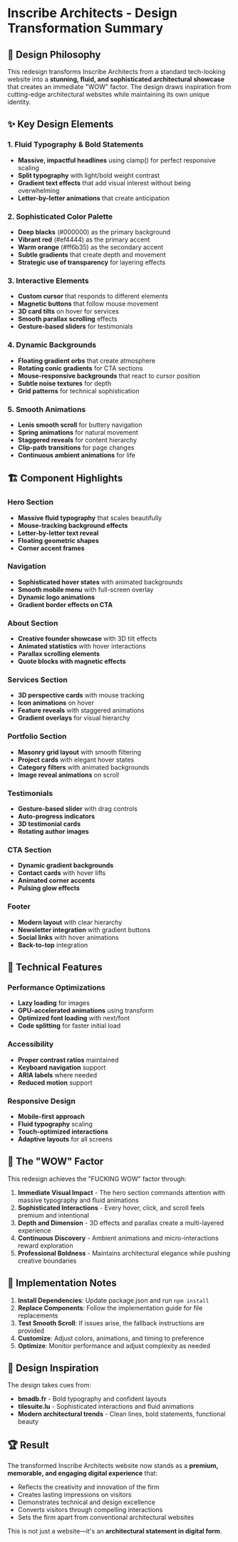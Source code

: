 # Inscribe Architects - Design Transformation Summary

## 🎨 Design Philosophy

This redesign transforms Inscribe Architects from a standard tech-looking website into a **stunning, fluid, and sophisticated architectural showcase** that creates an immediate "WOW" factor. The design draws inspiration from cutting-edge architectural websites while maintaining its own unique identity.

## ✨ Key Design Elements

### 1. **Fluid Typography & Bold Statements**
- **Massive, impactful headlines** using clamp() for perfect responsive scaling
- **Split typography** with light/bold weight contrast
- **Gradient text effects** that add visual interest without being overwhelming
- **Letter-by-letter animations** that create anticipation

### 2. **Sophisticated Color Palette**
- **Deep blacks** (#000000) as the primary background
- **Vibrant red** (#ef4444) as the primary accent
- **Warm orange** (#ff6b35) as the secondary accent
- **Subtle gradients** that create depth and movement
- **Strategic use of transparency** for layering effects

### 3. **Interactive Elements**
- **Custom cursor** that responds to different elements
- **Magnetic buttons** that follow mouse movement
- **3D card tilts** on hover for services
- **Smooth parallax scrolling** effects
- **Gesture-based sliders** for testimonials

### 4. **Dynamic Backgrounds**
- **Floating gradient orbs** that create atmosphere
- **Rotating conic gradients** for CTA sections
- **Mouse-responsive backgrounds** that react to cursor position
- **Subtle noise textures** for depth
- **Grid patterns** for technical sophistication

### 5. **Smooth Animations**
- **Lenis smooth scroll** for buttery navigation
- **Spring animations** for natural movement
- **Staggered reveals** for content hierarchy
- **Clip-path transitions** for page changes
- **Continuous ambient animations** for life

## 🏗️ Component Highlights

### Hero Section
- **Massive fluid typography** that scales beautifully
- **Mouse-tracking background effects**
- **Letter-by-letter text reveal**
- **Floating geometric shapes**
- **Corner accent frames**

### Navigation
- **Sophisticated hover states** with animated backgrounds
- **Smooth mobile menu** with full-screen overlay
- **Dynamic logo animations**
- **Gradient border effects on CTA**

### About Section
- **Creative founder showcase** with 3D tilt effects
- **Animated statistics** with hover interactions
- **Parallax scrolling elements**
- **Quote blocks with magnetic effects**

### Services Section
- **3D perspective cards** with mouse tracking
- **Icon animations** on hover
- **Feature reveals** with staggered animations
- **Gradient overlays** for visual hierarchy

### Portfolio Section
- **Masonry grid layout** with smooth filtering
- **Project cards** with elegant hover states
- **Category filters** with animated backgrounds
- **Image reveal animations** on scroll

### Testimonials
- **Gesture-based slider** with drag controls
- **Auto-progress indicators**
- **3D testimonial cards**
- **Rotating author images**

### CTA Section
- **Dynamic gradient backgrounds**
- **Contact cards** with hover lifts
- **Animated corner accents**
- **Pulsing glow effects**

### Footer
- **Modern layout** with clear hierarchy
- **Newsletter integration** with gradient buttons
- **Social links** with hover animations
- **Back-to-top** integration

## 🚀 Technical Features

### Performance Optimizations
- **Lazy loading** for images
- **GPU-accelerated animations** using transform
- **Optimized font loading** with next/font
- **Code splitting** for faster initial load

### Accessibility
- **Proper contrast ratios** maintained
- **Keyboard navigation** support
- **ARIA labels** where needed
- **Reduced motion** support

### Responsive Design
- **Mobile-first approach**
- **Fluid typography** scaling
- **Touch-optimized interactions**
- **Adaptive layouts** for all screens

## 🎯 The "WOW" Factor

This redesign achieves the "FUCKING WOW" factor through:

1. **Immediate Visual Impact** - The hero section commands attention with massive typography and fluid animations
2. **Sophisticated Interactions** - Every hover, click, and scroll feels premium and intentional
3. **Depth and Dimension** - 3D effects and parallax create a multi-layered experience
4. **Continuous Discovery** - Ambient animations and micro-interactions reward exploration
5. **Professional Boldness** - Maintains architectural elegance while pushing creative boundaries

## 🔄 Implementation Notes

1. **Install Dependencies**: Update package.json and run `npm install`
2. **Replace Components**: Follow the implementation guide for file replacements
3. **Test Smooth Scroll**: If issues arise, the fallback instructions are provided
4. **Customize**: Adjust colors, animations, and timing to preference
5. **Optimize**: Monitor performance and adjust complexity as needed

## 🎨 Design Inspiration

The design takes cues from:
- **bmadb.fr** - Bold typography and confident layouts
- **tilesuite.lu** - Sophisticated interactions and fluid animations
- **Modern architectural trends** - Clean lines, bold statements, functional beauty

## 🏆 Result

The transformed Inscribe Architects website now stands as a **premium, memorable, and engaging digital experience** that:
- Reflects the creativity and innovation of the firm
- Creates lasting impressions on visitors
- Demonstrates technical and design excellence
- Converts visitors through compelling interactions
- Sets the firm apart from conventional architectural websites

This is not just a website—it's an **architectural statement in digital form**.